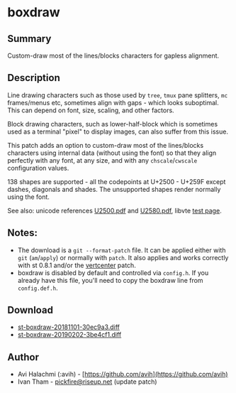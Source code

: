 boxdraw
=======

Summary
-------
Custom-draw most of the lines/blocks characters for gapless alignment.

Description
-----------
Line drawing characters such as those used by `tree`, `tmux` pane splitters,
`mc` frames/menus etc, sometimes align with gaps - which looks suboptimal. This
can depend on font, size, scaling, and other factors.

Block drawing characters, such as lower-half-block which is sometimes used as a
terminal "pixel" to display images, can also suffer from this issue.

This patch adds an option to custom-draw most of the lines/blocks characters
using internal data (without using the font) so that they align perfectly with
any font, at any size, and with any `chscale`/`cwscale` configuration values.

138 shapes are supported - all the codepoints at U+2500 - U+259F except dashes,
diagonals and shades. The unsupported shapes render normally using the font.

See also: unicode references
[U2500.pdf](http://www.unicode.org/charts/PDF/U2500.pdf) and
[U2580.pdf](http://www.unicode.org/charts/PDF/U2580.pdf), libvte [test
page](https://github.com/GNOME/vte/blob/master/doc/boxes.txt).


Notes:
------
* The download is a `git --format-patch` file. It can be applied either with
  `git` (`am`/`apply`) or normally with `patch`. It also applies and works
  correctly with st 0.8.1 and/or the [vertcenter](../vertcenter/) patch.
* boxdraw is disabled by default and controlled via `config.h`. If you already
  have this file, you'll need to copy the boxdraw line from `config.def.h`.

Download
--------
* [st-boxdraw-20181101-30ec9a3.diff](st-boxdraw-20181101-30ec9a3.diff)
* [st-boxdraw-20190202-3be4cf1.diff](st-boxdraw-20190202-3be4cf1.diff)

Author
------
* Avi Halachmi (:avih) - [https://github.com/avih](https://github.com/avih)
* Ivan Tham - <pickfire@riseup.net> (update patch)
